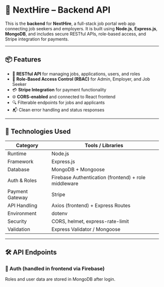 # 🧩 NextHire – Backend API

This is the **backend** for **NextHire**, a full-stack job portal web app connecting job seekers and employers. It is built using **Node.js**, **Express.js**, **MongoDB**, and includes secure RESTful APIs, role-based access, and Stripe integration for payments.

---

## 📦 Features

- 📄 **RESTful API** for managing jobs, applications, users, and roles
- 🔐 **Role-Based Access Control (RBAC)** for Admin, Employer, and Job Seeker
- 💳 **Stripe Integration** for payment functionality
- 🌐 **CORS-enabled** and connected to React frontend
- 🔍 Filterable endpoints for jobs and applicants
- 📬 Clean error handling and status responses

---

## 🔧 Technologies Used

| Category         | Tools / Libraries           |
|------------------|-----------------------------|
| Runtime          | Node.js                     |
| Framework        | Express.js                  |
| Database         | MongoDB + Mongoose          |
| Auth & Roles     | Firebase Authentication (frontend) + role middleware |
| Payment Gateway  | Stripe                      |
| API Handling     | Axios (frontend) + Express Routes |
| Environment      | dotenv                      |
| Security         | CORS, helmet, express-rate-limit |
| Validation       | Express Validator / Mongoose |

---

## 🛠️ API Endpoints

### 🔐 Auth (handled in frontend via Firebase)

Roles and user data are stored in MongoDB after login.


